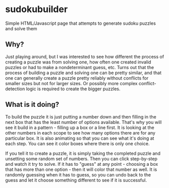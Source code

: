 # sudokubuilder
Simple HTML/Javascript page that attempts to generate sudoku puzzles and solve them

## Why?
Just playing around, but I was interested to see how different the process of creating a puzzle was from solving one, how often one created invalid puzzles or had to make a nondeterminant guess, etc.  Turns out that the process of building a puzzle and solving one can be pretty similar, and that one can generally create a puzzle pretty reliably without conflicts for smaller sizes but not for larger sizes.  Or possibly more complex conflict-detection logic is required to create the bigger puzzles.

## What is it doing?
To build the puzzle it is just putting a number down and then filling in the next box that has the least number of options available.  That's why you will see it build in a pattern - filling up a box or a line first.  It is looking at the other numbers in each scope to see how many options there are for any particular box.  It is also animating so that you can see what it's doing at each step.  You can see it color boxes where there is only one choice.

If you tell it to create a puzzle, it is simply taking the completed puzzle and unsetting some random set of numbers.  Then you can click step-by-step and watch it try to solve.  If it has to "guess" at any point - choosing a box that has more than one option - then it will color that number as well.  It is randomly guessing when it has to guess, so you can undo back to the guess and let it choose something different to see if it is successful.
